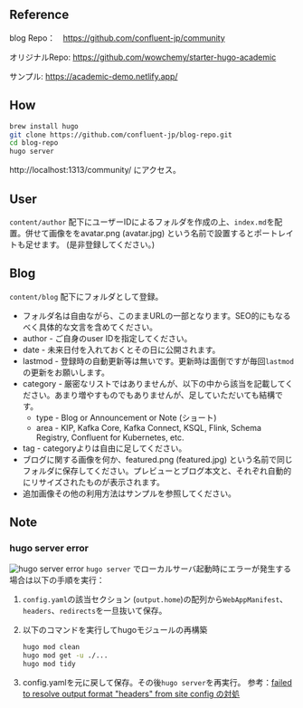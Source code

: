 
## Reference
blog Repo：　https://github.com/confluent-jp/community

オリジナルRepo: https://github.com/wowchemy/starter-hugo-academic

サンプル: https://academic-demo.netlify.app/

## How
```bash
brew install hugo
git clone https://github.com/confluent-jp/blog-repo.git
cd blog-repo
hugo server
```
http://localhost:1313/community/ にアクセス。

## User
```content/author``` 配下にユーザーIDによるフォルダを作成の上、```index.md```を配置。併せて画像ををavatar.png (avatar.jpg) という名前で設置するとポートレイトも足せます。 (是非登録してください。)

## Blog
```content/blog``` 配下にフォルダとして登録。
- フォルダ名は自由ながら、このままURLの一部となります。SEO的にもなるべく具体的な文言を含めてください。
- author - ご自身のuser IDを指定してください。
- date - 未来日付を入れておくとその日に公開されます。
- lastmod - 登録時の自動更新等は無いです。更新時は面倒ですが毎回```lastmod```の更新をお願いします。
- category - 厳密なリストではありませんが、以下の中から該当を記載してください。あまり増やすものでもありませんが、足していただいても結構です。
    - type - Blog or Announcement or Note (ショート)
    - area - KIP, Kafka Core, Kafka Connect, KSQL, Flink, Schema Registry, Confluent for Kubernetes, etc.
- tag - categoryよりは自由に足してください。
- ブログに関する画像を何か、featured.png (featured.jpg) という名前で同じフォルダに保存してください。プレビューとブログ本文と、それぞれ自動的にリサイズされたものが表示されます。
- 追加画像その他の利用方法はサンプルを参照してください。

## Note
### hugo server error
![hugo server error](assets/media/readme/hugo-error.png)
```hugo server``` でローカルサーバ起動時にエラーが発生する場合は以下の手順を実行：
1. ```config.yaml```の該当セクション (```output.home```)の配列から```WebAppManifest```、```headers```、```redirects```を一旦抜いて保存。
2. 以下のコマンドを実行してhugoモジュールの再構築
    
    ```bash
    hugo mod clean
    hugo mod get -u ./...
    hugo mod tidy
    ```
3. config.yamlを元に戻して保存。その後```hugo server```を再実行。
参考：[failed to resolve output format "headers" from site config の対処](https://zenn.dev/meihei/articles/32bb275f71e938)




